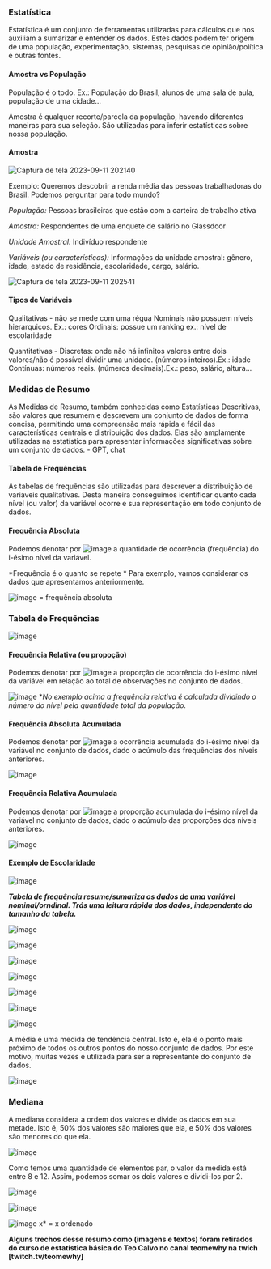 ### Estatística
Estatística é um conjunto de ferramentas utilizadas para cálculos que nos auxiliam a sumarizar e entender os dados. 
Estes dados podem ter origem de uma população, experimentação, sistemas, pesquisas de opinião/política e outras fontes.


#### Amostra vs População

População é o todo. Ex.: População do Brasil, alunos de uma sala de aula,
população de uma cidade...

Amostra é qualquer recorte/parcela da população, havendo diferentes maneiras para sua seleção.
São utilizadas para inferir estatísticas sobre nossa população.

#### Amostra 

![Captura de tela 2023-09-11 202140](https://github.com/daniellegaspar/estatistica-basica/assets/86385596/10d13a3a-6188-4c5c-9723-72d9d5b2a5b6)


Exemplo:
Queremos descobrir a renda média das pessoas trabalhadoras do Brasil.
Podemos perguntar para todo mundo?

*População:* Pessoas brasileiras que estão com a carteira de trabalho ativa

*Amostra:* Respondentes de uma enquete de salário no Glassdoor

*Unidade Amostral:* Indivíduo respondente

*Variáveis (ou características):* Informações da unidade amostral: gênero, idade, estado de residência, escolaridade, cargo, salário.

![Captura de tela 2023-09-11 202541](https://github.com/daniellegaspar/estatistica-basica/assets/86385596/7b7f8f94-9962-4c1c-8361-4d0563acbc3d)

#### Tipos de Variáveis
Qualitativas - não se mede com uma régua
Nominais não possuem níveis hierarquicos. Ex.: cores
Ordinais: possue um ranking ex.: nível de escolaridade

Quantitativas - 
Discretas: onde não há infinitos valores entre dois valores/não é possível dividir uma unidade. (números inteiros).Ex.: idade
Contínuas: números reais. (números decimais).Ex.: peso, salário, altura...

### Medidas de Resumo
As Medidas de Resumo, também conhecidas como Estatísticas Descritivas, são valores que resumem e descrevem um conjunto de dados de forma concisa, permitindo uma compreensão mais rápida e fácil das características centrais e distribuição dos dados. Elas são amplamente utilizadas na estatística para apresentar informações significativas sobre um conjunto de dados. - GPT, chat

#### Tabela de Frequências
As tabelas de frequências são utilizadas para descrever a distribuição de variáveis qualitativas. Desta maneira conseguimos identificar quanto cada nível (ou valor) da variável ocorre e sua representação em todo conjunto de dados.

#### Frequência Absoluta
Podemos denotar por ![image](https://github.com/daniellegaspar/estatistica-basica/assets/86385596/66a88d00-c7f1-41e8-bffd-a9bc9ea58ffa) a quantidade de ocorrência (frequência) do i-ésimo nível da variável.

*Frequência é o quanto se repete
*
Para exemplo, vamos considerar os dados que apresentamos anteriormente.

![image](https://github.com/daniellegaspar/estatistica-basica/assets/86385596/66a88d00-c7f1-41e8-bffd-a9bc9ea58ffa) = frequência absoluta

### Tabela de Frequências
![image](https://github.com/daniellegaspar/estatistica-basica/assets/86385596/48eb785f-5159-405f-bc2c-bf689fe33028)

#### Frequência Relativa (ou propoção)
Podemos denotar por ![image](https://github.com/daniellegaspar/estatistica-basica/assets/86385596/3ff433d8-0c4d-4ec3-816f-5b82b8afae6e) a proporção de ocorrência do i-ésimo nível da variável em relação ao total de observações no conjunto de dados.

![image](https://github.com/daniellegaspar/estatistica-basica/assets/86385596/79f3095b-3321-433f-9258-739f14c0b521)
**No exemplo acima a frequência relativa é calculada dividindo o número do nível pela quantidade total da população.*

#### Frequência Absoluta Acumulada
Podemos denotar por ![image](https://github.com/daniellegaspar/estatistica-basica/assets/86385596/4f64c350-246b-47ed-b3f2-27ae4b828204) a ocorrência acumulada do i-ésimo nível da variável no conjunto de dados, dado o acúmulo das frequências dos níveis anteriores.

![image](https://github.com/daniellegaspar/estatistica-basica/assets/86385596/23785c59-0a2f-43c6-9296-f86de2fb6913)

#### Frequência Relativa Acumulada
Podemos denotar por ![image](https://github.com/daniellegaspar/estatistica-basica/assets/86385596/693ae7e5-acb5-4d2f-a8a9-0f63dc3a5a2d) a proporção acumulada do i-ésimo nível da variável no conjunto de dados, dado o acúmulo das proporções dos níveis anteriores.

![image](https://github.com/daniellegaspar/estatistica-basica/assets/86385596/125c3652-f35c-4150-a986-546c7d097f61)

#### Exemplo de Escolaridade
![image](https://github.com/daniellegaspar/estatistica-basica/assets/86385596/04398f60-960c-41b2-8a39-795162381327)


***Tabela de frequência resume/sumariza os dados de uma variável nominal/orndinal. Trás uma leitura rápida dos dados, independente do tamanho da tabela.***

![image](https://github.com/daniellegaspar/estatistica-basica/assets/86385596/81427cca-4ac7-4def-9eed-b8c553fdbd32)

![image](https://github.com/daniellegaspar/estatistica-basica/assets/86385596/ae186783-7178-497c-b75d-78f98c75367e)

![image](https://github.com/daniellegaspar/estatistica-basica/assets/86385596/1ae5cdf9-5047-47f7-92c5-5887df11f5dc)

![image](https://github.com/daniellegaspar/estatistica-basica/assets/86385596/9808820f-2991-486d-9912-efa3af0a77c9)

![image](https://github.com/daniellegaspar/estatistica-basica/assets/86385596/7aa79fe2-9dfc-4d90-913f-91fdc4d9e023)

![image](https://github.com/daniellegaspar/estatistica-basica/assets/86385596/72c9162b-c6b3-4443-956b-56fe7b0fae29)

![image](https://github.com/daniellegaspar/estatistica-basica/assets/86385596/aef92f2b-6028-4d57-9282-a380c7f4bc82)

A média é uma medida de tendência central. Isto é, ela é o ponto mais próximo de todos os outros pontos do nosso conjunto de dados. Por este motivo, muitas vezes é utilizada para ser a representante do conjunto de dados.

![image](https://github.com/daniellegaspar/estatistica-basica/assets/86385596/affd116a-4134-4d04-992e-f604207479a8)

### Mediana
A mediana considera a ordem dos valores e divide os dados em sua metade. Isto é, 50% dos valores são maiores que ela, e 50% dos valores são menores do que ela.

![image](https://github.com/daniellegaspar/estatistica-basica/assets/86385596/21cba619-5b0c-4359-80bf-a00950da6dce)

Como temos uma quantidade de elementos par, o valor da medida está entre 8 e 12. Assim, podemos somar os dois valores e dividi-los por 2.


![image](https://github.com/daniellegaspar/estatistica-basica/assets/86385596/35a586b2-3ae2-4d0d-9d65-de5b2e8d8b51)

![image](https://github.com/daniellegaspar/estatistica-basica/assets/86385596/0089c37d-3f5f-4723-ac5a-e0fdb1f5382d)

![image](https://github.com/daniellegaspar/estatistica-basica/assets/86385596/97dc2dc3-d66d-4ee1-a31f-078c36ca3d5e)
x* = x ordenado




**Alguns trechos desse resumo como (imagens e textos) foram retirados do curso de estatística básica do Teo Calvo no canal teomewhy na twich [twitch.tv/teomewhy]**
